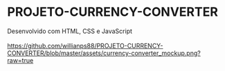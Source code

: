 # PROJETO-CURRENCY-CONVERTER
Desenvolvido com HTML, CSS e JavaScript
<br>
<br>
https://github.com/willianps88/PROJETO-CURRENCY-CONVERTER/blob/master/assets/currency-converter_mockup.png?raw=true

